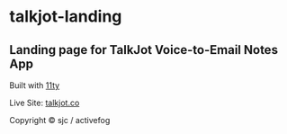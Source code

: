 # talkjot-landing
## Landing page for TalkJot Voice-to-Email Notes App

Built with [11ty](https://11ty.dev)

Live Site: [talkjot.co](https://talkjot.co)

Copyright © sjc / activefog

